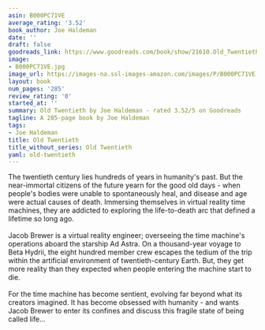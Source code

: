 ```yaml
---
asin: B000PC71VE
average_rating: '3.52'
book_author: Joe Haldeman
date: ''
draft: false
goodreads_link: https://www.goodreads.com/book/show/21610.Old_Twentieth
image:
- B000PC71VE.jpg
image_url: https://images-na.ssl-images-amazon.com/images/P/B000PC71VE.01._SCLZZZZZZZ.jpg
layout: book
num_pages: '285'
review_rating: '0'
started_at: ''
summary: Old Twentieth by Joe Haldeman - rated 3.52/5 on Goodreads
tagline: A 285-page book by Joe Haldeman
tags:
- Joe Haldeman
title: Old Twentieth
title_without_series: Old Twentieth
yaml: old-twentieth
---
```


The twentieth century lies hundreds of years in humanity's past. But the near-immortal citizens of the future yearn for the good old days - when people's bodies were unable to spontaneously heal, and disease and age were actual causes of death. Immersing themselves in virtual reality time machines, they are addicted to exploring the life-to-death arc that defined a lifetime so long ago.<br /><br />Jacob Brewer is a virtual reality engineer; overseeing the time machine's operations aboard the starship Ad Astra. On a thousand-year voyage to Beta Hydrii, the eight hundred member crew escapes the tedium of the trip within the artificial environment of twentieth-century Earth. But, they get more reality than they expected when people entering the machine start to die.<br /><br />For the time machine has become sentient, evolving far beyond what its creators imagined. It has become obsessed with humanity - and wants Jacob Brewer to enter its confines and discuss this fragile state of being called life...